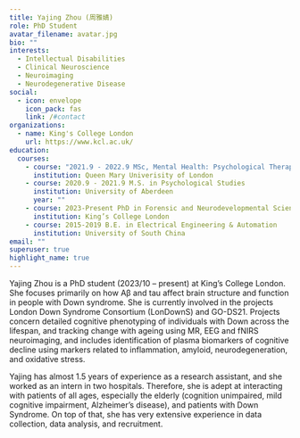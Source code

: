 ```yaml
---
title: Yajing Zhou (周雅婧)
role: PhD Student
avatar_filename: avatar.jpg
bio: ""
interests:
  - Intellectual Disabilities
  - Clinical Neuroscience
  - Neuroimaging
  - Neurodegenerative Disease
social:
  - icon: envelope
    icon_pack: fas
    link: /#contact
organizations:
  - name: King's College London
    url: https://www.kcl.ac.uk/
education:
  courses:
    - course: "2021.9 - 2022.9 MSc, Mental Health: Psychological Therapies"
      institution: Queen Mary Univerisity of London
    - course: 2020.9 - 2021.9 M.S. in Psychological Studies
      institution: University of Aberdeen
      year: ""
    - course: 2023-Present PhD in Forensic and Neurodevelopmental Sciences
      institution: King’s College London
    - course: 2015-2019 B.E. in Electrical Engineering & Automation
      institution: University of South China
email: ""
superuser: true
highlight_name: true
---
```

Yajing Zhou is a PhD student (2023/10 – present) at King’s College London. She focuses primarily on how Aβ and tau affect brain structure and function in people with Down syndrome. She is currently involved in the projects London Down Syndrome Consortium (LonDownS) and GO-DS21. Projects concern detailed cognitive phenotyping of individuals with Down across the lifespan, and tracking change with ageing using MR, EEG and fNIRS neuroimaging, and includes identification of plasma biomarkers of cognitive decline using markers related to inflammation, amyloid, neurodegeneration, and oxidative stress.

Yajing has almost 1.5 years of experience as a research assistant, and she worked as an intern in two hospitals. Therefore, she is adept at interacting with patients of all ages, especially the elderly (cognition unimpaired, mild cognitive impairment, Alzheimer’s disease), and patients with Down Syndrome. On top of that, she has very extensive experience in data collection, data analysis, and recruitment.